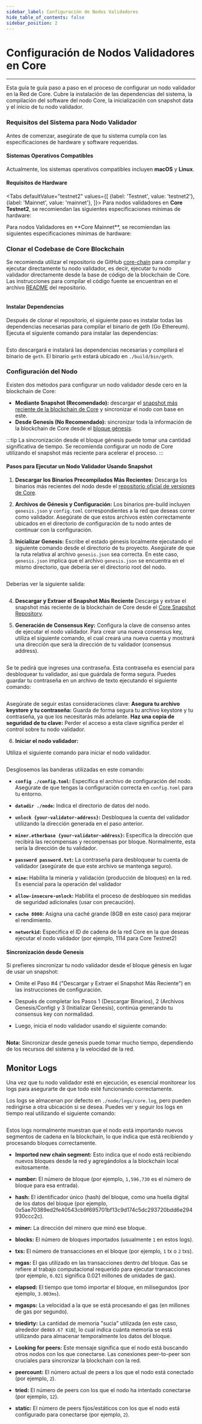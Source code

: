 ```yaml
---
sidebar_label: Configuración de Nodos Validadores
hide_table_of_contents: false
sidebar_position: 2
---
```




# Configuración de Nodos Validadores en Core

---

Esta guía te guía paso a paso en el proceso de configurar un nodo validador en la Red de Core. Cubre la instalación de las dependencias del sistema, la compilación del software del nodo Core, la inicialización con snapshot data y el inicio de tu nodo validador.

### Requisitos del Sistema para Nodo Validador

Antes de comenzar, asegúrate de que tu sistema cumpla con las especificaciones de hardware y software requeridas.

#### Sistemas Operativos Compatibles

Actualmente, los sistemas operativos compatibles incluyen **macOS** y **Linux**.

#### Requisitos de Hardware

<Tabs
defaultValue="testnet2"
values={[
{label: 'Testnet', value: 'testnet2'},
{label: 'Mainnet', value: 'mainnet'},
]}> <TabItem value="testnet2">
Para nodos validadores en **Core Testnet2**, se recomiendan las siguientes especificaciones mínimas de hardware:

    

  </TabItem>

  <TabItem value="mainnet">
Para nodos Validadores en **Core Mainnet**, se recomiendan las siguientes especificaciones mínimas de hardware:

    

  </TabItem>
</Tabs>

### Clonar el Codebase de Core Blockchain

Se recomienda utilizar el repositorio de GitHub [core-chain](https://github.com/coredao-org/core-chain) para compilar y ejecutar directamente tu nodo validador, es decir, ejecutar tu nodo validador directamente desde la base de código de la blockchain de Core. Las instrucciones para compilar el código fuente se encuentran en el archivo [README](https://github.com/coredao-org/core-chain#building-the-source) del repositorio.

```bash

```

#### Instalar Dependencias

Después de clonar el repositorio, el siguiente paso es instalar todas las dependencias necesarias para compilar el binario de geth (Go Ethereum). Ejecuta el siguiente comando para instalar las dependencias:

```bash

```

Esto descargará e instalará las dependencias necesarias y compilará el binario de `geth`. El binario `geth` estará ubicado en `./build/bin/geth`.

### Configuración del Nodo

Existen dos métodos para configurar un nodo validador desde cero en la blockchain de Core:

- **Mediante Snapshot (Recomendado):** descargar el [snapshot más reciente de la blockchain de Core](https://github.com/coredao-org/core-snapshots) y sincronizar el nodo con base en este.
- **Desde Genesis (No Recomendado):** sincronizar toda la información de la blockchain de Core desde el [bloque génesis](https://github.com/coredao-org/core-chain/releases/latest).

:::tip
La sincronización desde el bloque génesis puede tomar una cantidad significativa de tiempo. Se recomienda configurar un nodo de Core utilizando el snapshot más reciente para acelerar el proceso.
:::

#### Pasos para Ejecutar un Nodo Validador Usando Snapshot

1. **Descargar los Binarios Precompilados Más Recientes:**
  Descarga los binarios más recientes del nodo desde el [repositorio oficial de versiones de Core](https://github.com/coredao-org/core-chain/releases/latest).

2. **Archivos de Génesis y Configuración:**
  Los binarios pre-build incluyen `genesis.json` y `config.toml` correspondientes a la red que deseas correr como validador. Asegúrate de que estos archivos estén correctamente ubicados en el directorio de configuración de tu nodo antes de continuar con la configuración.

3. **Inicializar Genesis:** Escribe el estado génesis localmente ejecutando el siguiente comando desde el directorio de tu proyecto. Asegúrate de que la ruta relativa al archivo `genesis.json` sea correcta. En este caso, `genesis.json` implica que el archivo `genesis.json` se encuentra en el mismo directorio, que debería ser el directorio root del nodo.

```bash

```

Deberías ver la siguiente salida:

```bash

```

4. **Descargar y Extraer el Snapshot Más Reciente**
  Descarga y extrae el snapshot más reciente de la blockchain de Core desde el [Core Snapshot Repository](https://github.com/coredao-org/core-snapshots).

5. **Generación de Consensus Key:** Configura la clave de consenso antes de ejecutar el nodo validador. Para crear una nueva consensus key, utiliza el siguiente comando, el cual creará una nueva cuenta y mostrará una dirección que será la dirección de tu validador (consensus address).

```bash

```

Se te pedirá que ingreses una contraseña. Esta contraseña es esencial para desbloquear tu validador, así que guárdala de forma segura. Puedes guardar tu contraseña en un archivo de texto ejecutando el siguiente comando:

```bash

```

Asegúrate de seguir estas consideraciones clave:
**Asegura tu archivo keystore y tu contraseña:** Guarda de forma segura tu archivo keystore y tu contraseña, ya que los necesitarás más adelante.
**Haz una copia de seguridad de tu clave:** Perder el acceso a esta clave significa perder el control sobre tu nodo validador.

6. **Iniciar el nodo validador:**

Utiliza el siguiente comando para iniciar el nodo validador.

```bash

```

Desglosemos las banderas utilizadas en este comando:

- **`config ./config.toml`:** Especifica el archivo de configuración del nodo. Asegúrate de que tengas la configuración correcta en `config.toml` para tu entorno.

- **`datadir ./node`:** Indica el directorio de datos del nodo.

- **`unlock {your-validator-address}`:** Desbloquea la cuenta del validador utilizando la dirección generada en el paso anterior.

- **`miner.etherbase {your-validator-address}`:** Especifica la dirección que recibirá las recompensas y recompensas por bloque. Normalmente, esta sería la dirección de tu validador.

- **`password password.txt`:** La contraseña para desbloquear tu cuenta de validador (asegúrate de que este archivo se mantenga seguro).

- **`mine`:** Habilita la minería y validación (producción de bloques) en la red. Es esencial para la operación del validador

- **`allow-insecure-unlock`:** Habilita el proceso de desbloqueo sin medidas de seguridad adicionales (usar con precaución).

- **`cache 8000`:** Asigna una caché grande (8GB en este caso) para mejorar el rendimiento.

- **`networkid`:** Especifica el ID de cadena de la red Core en la que deseas ejecutar el nodo validador (por ejemplo, 1114 para Core Testnet2)

#### Sincronización desde Genesis

Si prefieres sincronizar tu nodo validador desde el bloque génesis en lugar de usar un snapshot:

- Omite el Paso #4 ("Descargar y Extraer el Snapshot Más Reciente") en las instrucciones de configuración.

- Después de completar los Pasos 1 (Descargar Binarios), 2 (Archivos Genesis/Config) y 3 (Initializar Genesis), continúa generando tu consensus key con normalidad.

- Luego, inicia el nodo validador usando el siguiente comando:

  ```bash

  ```

**Nota:** Sincronizar desde genesis puede tomar mucho tiempo, dependiendo de los recursos del sistema y la velocidad de la red.

## Monitor Logs

Una vez que tu nodo validador esté en ejecución, es esencial monitorear los logs para asegurarte de que todo esté funcionando correctamente.

Los logs se almacenan por defecto en `./node/logs/core.log`, pero pueden redirigirse a otra ubicación si se desea. Puedes ver y seguir los logs en tiempo real utilizando el siguiente comando:

```bash

```

Estos logs normalmente muestran que el nodo está importando nuevos segmentos de cadena en la blockchain, lo que indica que está recibiendo y procesando bloques correctamente.

- **Imported new chain segment:** Esto indica que el nodo está recibiendo nuevos bloques desde la red y agregándolos a la blockchain local exitosamente.

- **number:** El número de bloque (por ejemplo, `1,596,730` es el número de bloque para esa entrada).

- **hash:** El identificador único (hash) del bloque, como una huella digital de los datos del bloque (por ejemplo, 0x5ae70389ed2fe40543cb9f695701bf13c9d174c5dc293720bdd6e294930ccc2c).

- **miner:** La dirección del minero que minó ese bloque.

- **blocks:** El número de bloques importados (usualmente `1` en estos logs).

- **txs:** El número de transacciones en el bloque (por ejemplo, `1` tx o `2` txs).

- **mgas:** El gas utilizado en las transacciones dentro del bloque. Gas se refiere al trabajo computacional requerido para ejecutar transacciones (por ejemplo, `0.021` significa 0.021 millones de unidades de gas).

- **elapsed:** El tiempo que tomó importar el bloque, en milisegundos (por ejemplo, `3.003ms`).

- **mgasps:** La velocidad a la que se está procesando el gas (en millones de gas por segundo).

- **triedirty:** La cantidad de memoria "sucia" utilizada (en este caso, alrededor de`869.67 KiB`), lo cual indica cuánta memoria se está utilizando para almacenar temporalmente los datos del bloque.

- **Looking for peers:** Este mensaje significa que el nodo está buscando otros nodos con los que conectarse. Las conexiones peer-to-peer son cruciales para sincronizar la blockchain con la red.

- **peercount:** El número actual de peers a los que el nodo está conectado (por ejemplo, `2`).

- **tried:** El número de peers con los que el nodo ha intentado conectarse (por ejemplo, `12`).

- **static:** El número de peers fijos/estáticos con los que el nodo está configurado para conectarse (por ejemplo, `2`).